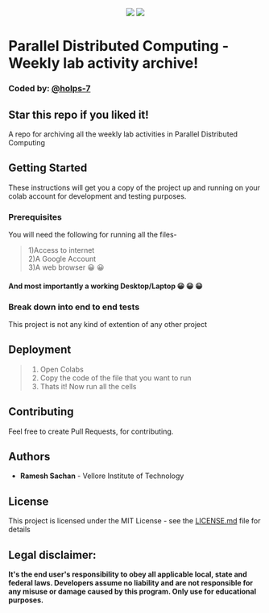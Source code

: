<center>
  
![](https://img.shields.io/badge/author-Ramesh%20Sachan-brightgreen) ![](https://img.shields.io/badge/licence-MIT-green)

</center>

# Parallel Distributed Computing - Weekly lab activity archive!
### Coded by: [@holps-7](https://github.com/holps-7/PDC-weekly/)
## Star this repo if you liked it!

A repo for archiving all the weekly lab activities in Parallel Distributed Computing


## Getting Started

These instructions will get you a copy of the project up and running on your colab account for development and testing purposes.



### Prerequisites

You will need the following for running all the files-<br/>
>1)Access to internet<br/>
>2)A Google Account<br/>
>3)A web browser 😀 😀<br/>
#### And most importantly a working Desktop/Laptop  😀 😀 😀<br/>

### Break down into end to end tests

This project is not any kind of extention of any other project



## Deployment

>1. Open Colabs<br/>
>2. Copy the code of the file that you want to run<br/>
>3. Thats it! Now run all the cells<br/>


## Contributing

Feel free to create Pull Requests, for contributing.


## Authors

  * **Ramesh Sachan** - Vellore Institute of Technology

## License

This project is licensed under the MIT License - see the [LICENSE.md](LICENSE.md) file for details



## Legal disclaimer:

**It's the end user's responsibility to obey all applicable local, state and federal laws. Developers assume no liability and are not responsible for any misuse or damage caused by this program. Only use for educational purposes.**
